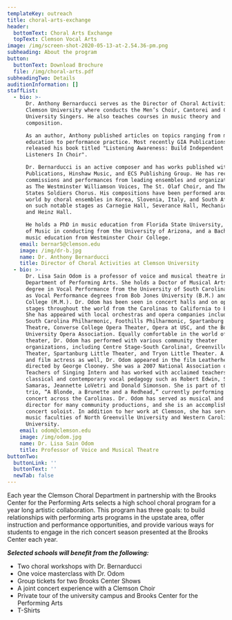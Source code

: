 ```yaml
---
templateKey: outreach
title: choral-arts-exchange
header:
  bottomText: Choral Arts Exchange
  topText: Clemson Vocal Arts
image: /img/screen-shot-2020-05-13-at-2.54.36-pm.png
subheading: About the program
button:
  buttonText: Download Brochure
  file: /img/choral-arts.pdf
subheadingTwo: Details
auditionInformation: []
staffList:
  - bio: >-
      Dr. Anthony Bernarducci serves as the Director of Choral Activities at
      Clemson University where conducts the Men’s Choir, Cantorei and Clemson
      University Singers. He also teaches courses in music theory and
      composition.

      As an author, Anthony published articles on topics ranging from music
      education to performance practice. Most recently GIA Publications has
      released his book titled "Listening Awareness: Build Independent Creative
      Listeners In Choir".   

      Dr. Bernarducci is an active composer and has works published with GIA
      Publications, Hinshaw Music, and ECS Publishing Group. He has received
      commissions and performances from leading ensembles and organizations such
      as The Westminster Williamson Voices, The St. Olaf Choir, and The United
      States Soldiers Chorus. His compositions have been performed around the
      world by choral ensembles in Korea, Slovenia, Italy, and South Africa and
      on such notable stages as Carnegie Hall, Severance Hall, Mechanics Hall,
      and Heinz Hall. 

      ​He holds a PhD in music education from Florida State University, a Master
      of Music in conducting from the University of Arizona, and a Bachelor of
      music education from Westminster Choir College.  
    email: bernar5@clemson.edu
    image: /img/dr-b.jpg
    name: Dr. Anthony Bernarducci
    title: Director of Choral Activities at Clemson University
  - bio: >-
      Dr. Lisa Sain Odom is a professor of voice and musical theatre in the
      Department of Performing Arts. She holds a Doctor of Musical Arts (D.M.A.)
      degree in Vocal Performance from the University of South Carolina, as well
      as Vocal Performance degrees from Bob Jones University (B.M.) and Converse
      College (M.M.). Dr. Odom has been seen in concert halls and on opera
      stages throughout the world from the Carolinas to California to Europe.
      She has appeared with local orchestras and opera companies including the
      South Carolina Philharmonic, Foothills Philharmonic, Spartanburg Repertory
      Theatre, Converse College Opera Theater, Opera at USC, and the Bob Jones
      University Opera Association. Equally comfortable in the world of musical
      theater, Dr. Odom has performed with various community theater
      organizations, including Centre Stage-South Carolina!, Greenville Little
      Theater, Spartanburg Little Theater, and Tryon Little Theater. A televsion
      and film actress as well, Dr. Odom appeared in the film Leatherheads,
      directed by George Clooney. She was a 2007 National Association of
      Teachers of Singing Intern and has worked with acclaimed teachers of both
      classical and contemporary vocal pedagogy such as Robert Edwin, Stephanie
      Samaras, Jeannette LoVetri and Donald Simonson. She is part of the soprano
      trio, “A Blonde, a Brunette and a Redhead,” currently performing in
      concert across the Carolinas. Dr. Odom has served as musical and theater
      director for many community productions, and she is an accomplished
      concert soloist. In addition to her work at Clemson, she has served on the
      music faculties of North Greenville University and Western Carolina
      University.
    email: odom@clemson.edu
    image: /img/odom.jpg
    name: Dr. Lisa Sain Odom
    title: Professor of Voice and Musical Theatre
buttonTwo:
  buttonLink: ''
  buttonText: ''
  newTab: false
---
```

Each year the Clemson Choral Department in partnership with the Brooks Center for the Performing Arts selects a high school choral program for a year long artistic collaboration. This program has three goals: to build relationships with performing arts programs in the upstate area, offer instruction and performance opportunities, and provide various ways for students to engage in the rich concert season presented at the Brooks Center each year. 

***Selected schools will benefit from the following:***

* Two choral workshops with Dr. Bernarducci
* One voice masterclass with Dr. Odom
* Group tickets for two Brooks Center Shows
* A joint concert experience with a Clemson Choir
* Private tour of the university campus and Brooks Center for the Performing Arts
* T-Shirts
